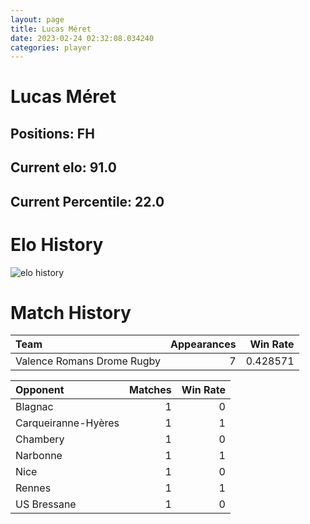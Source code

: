 ```yaml
---  
layout: page  
title: Lucas Méret  
date: 2023-02-24 02:32:08.034240  
categories: player  
---
```

# Lucas Méret

## Positions: FH

## Current elo: 91.0

## Current Percentile: 22.0

# Elo History


![elo history](history_LucasMéret.png)
# Match History


| Team                       |   Appearances |   Win Rate |
|:---------------------------|--------------:|-----------:|
| Valence Romans Drome Rugby |             7 |   0.428571 |

| Opponent            |   Matches |   Win Rate |
|:--------------------|----------:|-----------:|
| Blagnac             |         1 |          0 |
| Carqueiranne-Hyères |         1 |          1 |
| Chambery            |         1 |          0 |
| Narbonne            |         1 |          1 |
| Nice                |         1 |          0 |
| Rennes              |         1 |          1 |
| US Bressane         |         1 |          0 |